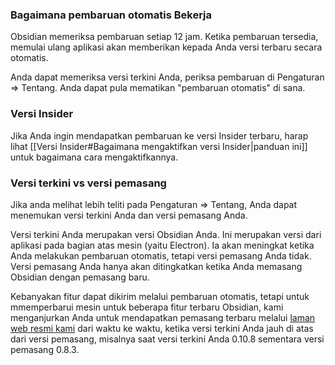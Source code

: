 ### Bagaimana pembaruan otomatis Bekerja

Obsidian memeriksa pembaruan setiap 12 jam. Ketika pembaruan tersedia, memulai ulang aplikasi akan memberikan kepada Anda versi terbaru secara otomatis.

Anda dapat memeriksa versi terkini Anda, periksa pembaruan di Pengaturan => Tentang. Anda dapat pula mematikan "pembaruan otomatis" di sana.

### Versi Insider

Jika Anda ingin mendapatkan pembaruan ke versi Insider terbaru, harap lihat [[Versi Insider#Bagaimana mengaktifkan versi Insider|panduan ini]] untuk bagaimana cara mengaktifkannya.

### Versi terkini vs versi pemasang

Jika anda melihat lebih teliti pada Pengaturan => Tentang, Anda dapat menemukan versi terkini Anda dan versi pemasang Anda.

Versi terkini Anda merupakan versi Obsidian Anda. Ini merupakan versi dari aplikasi pada bagian atas mesin (yaitu Electron). Ia akan meningkat ketika Anda melakukan pembaruan otomatis, tetapi versi pemasang Anda tidak. Versi pemasang Anda hanya akan ditingkatkan ketika Anda memasang Obsidian dengan pemasang baru.

Kebanyakan fitur dapat dikirim melalui pembaruan otomatis, tetapi untuk mmemperbarui mesin untuk beberapa fitur terbaru Obsidian, kami menganjurkan Anda untuk mendapatkan pemasang terbaru melalui [laman web resmi kami](https://obsidian.md) dari waktu ke waktu, ketika versi terkini Anda jauh di atas dari versi pemasang, misalnya saat versi terkini Anda 0.10.8 sementara versi pemasang 0.8.3.
